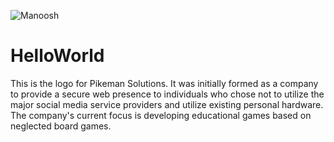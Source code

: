 ![Manoosh](https://user-images.githubusercontent.com/7601200/121969507-46cb1680-cd29-11eb-8bfd-bec15e8bf2be.png)
# HelloWorld
This is the logo for Pikeman Solutions. It was initially formed as a company to provide a secure web presence to individuals who chose not to utilize the major social media service providers and utilize existing personal hardware.
The company's current focus is developing educational games based on neglected board games.
